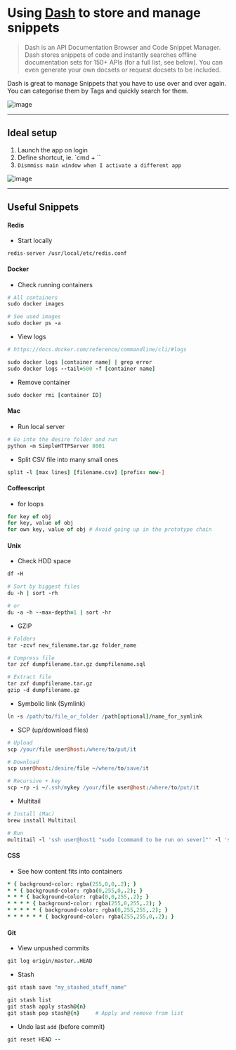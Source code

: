 # Using [Dash](https://itunes.apple.com/de/app/dash-api-docs-snippets/id458034879?l=en&mt=12) to store and manage snippets

> Dash is an API Documentation Browser and Code Snippet Manager. Dash stores snippets of code and instantly searches offline documentation sets for 150+ APIs (for a full list, see below). You can even generate your own docsets or request docsets to be included.

Dash is great to manage Snippets that you have to use over and over again. You can categorise them by Tags and quickly search for them.

![image](https://cloud.githubusercontent.com/assets/352146/7676568/504f7db4-fd45-11e4-89cb-0510accc8993.png)

---

## Ideal setup

1. Launch the app on login
2. Define shortcut, ie. `cmd + \``
3. `Dismmiss main window when I activate a different app`

![image](https://cloud.githubusercontent.com/assets/352146/7676586/75a7c058-fd45-11e4-9551-2af358d1f061.png)

---

## Useful Snippets

#### Redis
* Start locally
```
redis-server /usr/local/etc/redis.conf
```

#### Docker
* Check running containers
```coffee
# All containers
sudo docker images

# See used images
sudo docker ps -a
```

* View logs
```coffee
# https://docs.docker.com/reference/commandline/cli/#logs

sudo docker logs [container name] | grep error
sudo docker logs --tail=500 -f [container name]
```

* Remove container
```coffee
sudo docker rmi [container ID]
```

#### Mac
* Run local server
```coffee
# Go into the desire folder and run
python -m SimpleHTTPServer 8001
```

* Split CSV file into many small ones
```coffee
split -l [max lines] [filename.csv] [prefix: new-]
```

#### Coffeescript
* for loops
```coffee
for key of obj
for key, value of obj
for own key, value of obj # Avoid going up in the prototype chain
```

#### Unix
* Check HDD space
```coffee
df -H

# Sort by biggest files
du -h | sort -rh

# or
du -a -h --max-depth=1 | sort -hr
```

* GZIP
```coffee
# Folders
tar -zcvf new_filename.tar.gz folder_name

# Compress file
tar zcf dumpfilename.tar.gz dumpfilename.sql

# Extract file
tar zxf dumpfilename.tar.gz
gzip -d dumpfilename.gz
```

* Symbolic link (Symlink)
```coffee
ln -s /path/to/file_or_folder /path[optional]/name_for_symlink
```

* SCP (up/download files)
```coffee
# Upload
scp /your/file user@host:/where/to/put/it

# Download
scp user@host:/desire/file ~/where/to/save/it

# Recursive + key
scp -rp -i ~/.ssh/mykey /your/file user@host:/where/to/put/it
```

* Multitail
```coffee
# Install (Mac)
brew install Multitail

# Run
multitail -l 'ssh user@host1 "sudo [command to be run on sever]"' -l 'ssh user@host2 "[another command to be run on sever]"'
```

#### CSS
* See how content fits into containers
```coffee
* { background-color: rgba(255,0,0,.2); }
* * { background-color: rgba(0,255,0,.2); }
* * * { background-color: rgba(0,0,255,.2); }
* * * * { background-color: rgba(255,0,255,.2); }
* * * * * { background-color: rgba(0,255,255,.2); }
* * * * * * { background-color: rgba(255,255,0,.2); }
```

#### Git
* View unpushed commits
```coffee
git log origin/master..HEAD
```
* Stash
```coffee
git stash save "my_stashed_stuff_name"

git stash list
git stash apply stash@{n}
git stash pop stash@{n}     # Apply and remove from list
```

* Undo last `add` (before commit)
```coffee
git reset HEAD --
```
